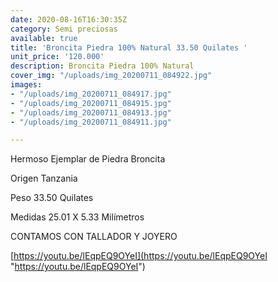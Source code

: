 ```yaml
---
date: 2020-08-16T16:30:35Z
category: Semi preciosas
available: true
title: 'Broncita Piedra 100% Natural 33.50 Quilates '
unit_price: '120.000'
description: Broncita Piedra 100% Natural
cover_img: "/uploads/img_20200711_084922.jpg"
images:
- "/uploads/img_20200711_084917.jpg"
- "/uploads/img_20200711_084915.jpg"
- "/uploads/img_20200711_084913.jpg"
- "/uploads/img_20200711_084911.jpg"

---
```

Hermoso Ejemplar de Piedra Broncita 

Origen Tanzania 

Peso 33.50 Quilates

Medidas 25.01 X 5.33 Milímetros

CONTAMOS CON TALLADOR Y JOYERO

[https://youtu.be/lEqpEQ9OYeI](https://youtu.be/lEqpEQ9OYeI "https://youtu.be/lEqpEQ9OYeI")